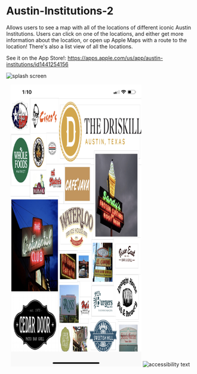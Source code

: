 # Austin-Institutions-2

Allows users to see a map with all of the locations of different iconic Austin Institutions. Users can click on one of the locations, and either get more information about the location, or open up Apple Maps with a route to the location! There's also a list view of all the locations.

See it on the App Store!: https://apps.apple.com/us/app/austin-institutions/id1441254156

![splash screen]()


<p align="center">
  <img src="https://github.com/JorgeAntonio512/Austin-Institutions-2/blob/master/IMG_2898.PNG?raw=true" width="350" title="hover text">
  <img src="your_relative_path_here_number_2_large_name" width="350" alt="accessibility text">
</p>
